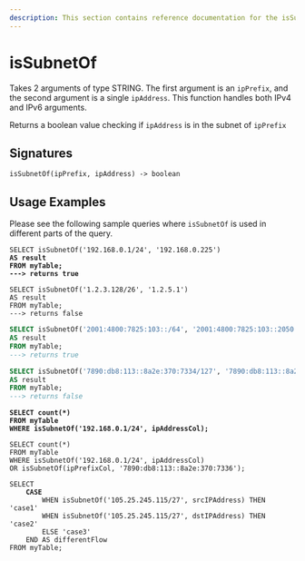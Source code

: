 ```yaml
---
description: This section contains reference documentation for the isSubnetOf function.
---
```


# isSubnetOf

Takes 2 arguments of type STRING. The first argument is an `ipPrefix`, and the second argument is a single `ipAddress`. This function handles both IPv4 and IPv6 arguments.

Returns a boolean value checking if `ipAddress` is in the subnet of `ipPrefix`

## Signatures

`isSubnetOf(ipPrefix, ipAddress) -> boolean`

## Usage Examples

Please see the following sample queries where `isSubnetOf` is used in different parts of the query.

<pre class="language-sql"><code class="lang-sql">SELECT isSubnetOf('192.168.0.1/24', '192.168.0.225') 
<strong>AS result
</strong><strong>FROM myTable;
</strong><strong>---> returns true
</strong><strong>
</strong>SELECT isSubnetOf('1.2.3.128/26', '1.2.5.1') 
AS result
FROM myTable;
---> returns false</code></pre>

```sql
SELECT isSubnetOf('2001:4800:7825:103::/64', '2001:4800:7825:103::2050')
AS result
FROM myTable;
---> returns true

SELECT isSubnetOf('7890:db8:113::8a2e:370:7334/127', '7890:db8:113::8a2e:370:7336') 
AS result
FROM myTable;
---> returns false
```

<pre class="language-sql"><code class="lang-sql"><strong>SELECT count(*) 
</strong><strong>FROM myTable 
</strong><strong>WHERE isSubnetOf('192.168.0.1/24', ipAddressCol);
</strong><strong>
</strong>SELECT count(*) 
FROM myTable 
WHERE isSubnetOf('192.168.0.1/24', ipAddressCol) 
OR isSubnetOf(ipPrefixCol, '7890:db8:113::8a2e:370:7336');</code></pre>

<pre class="language-sql"><code class="lang-sql">SELECT 
<strong>    CASE 
</strong>        WHEN isSubnetOf('105.25.245.115/27', srcIPAddress) THEN 'case1' 
        WHEN isSubnetOf('105.25.245.115/27', dstIPAddress) THEN 'case2'
        ELSE 'case3' 
    END AS differentFlow
FROM myTable;</code></pre>
